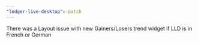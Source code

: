 ```yaml
---
"ledger-live-desktop": patch
---
```


There was a Layout issue with new Gainers/Losers trend widget if LLD is in French or German
